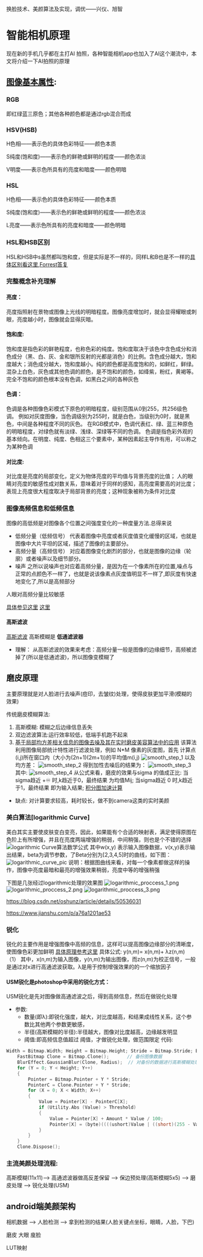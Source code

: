 换脸技术、美颜算法及实现，调优——兴仪、旭智
# 智能相机原理
现在新的手机几乎都在主打AI 拍照，各种智能相机app也加入了AI这个潮流中，本文将介绍一下AI拍照的原理

## [图像基本属性](http://b2museum.cdstm.cn/identification/sztxcl-relative.htm):

### RGB
即红绿蓝三原色；其他各种颜色都是通过rgb混合而成

### HSV(HSB)
H色相——表示色的具体色彩特征——颜色本质

S纯度(饱和度)——表示色的鲜艳或鲜明的程度——颜色浓淡

V明度——表示色所具有的亮度和暗度——颜色明暗

### HSL
H色相——表示色的具体色彩特征——颜色本质

S纯度(饱和度)——表示色的鲜艳或鲜明的程度——颜色浓淡

L亮度——表示色所具有的亮度和暗度——颜色明暗


### HSL和HSB区别
HSL和HSB中s虽然都叫饱和度，但是实际是不一样的，同样L和B也是不一样的[具体区别看这里,Forrest答复](https://www.zhihu.com/question/22077462#Forrest)


### 完整概念补充理解
#### 亮度：
亮度指照射在景物或图像上光线的明暗程度。图像亮度增加时，就会显得耀眼或刺眼，亮度越小时，图像就会显得灰暗。

#### 饱和度:
饱和度是指色彩的鲜艳程度，也称色彩的纯度。饱和度取决于该色中含色成分和消色成分（黑、白、灰、金和银所反射的光都是消色）的比例。含色成分越大，饱和度越大；消色成分越大，饱和度越小。纯的颜色都是高度饱和的，如鲜红，鲜绿。混杂上白色，灰色或其他色调的颜色，是不饱和的颜色，如绛紫，粉红，黄褐等。完全不饱和的颜色根本没有色调，如黑白之间的各种灰色

#### 色调：
色调是各种图像色彩模式下原色的明暗程度，级别范围从0到255，共256级色调。 
例如对灰度图像，当色调级别为255时，就是白色，当级别为0时，就是黑色，中间是各种程度不同的灰色。 
在RGB模式中，色调代表红、绿、蓝三种原色的明暗程度，对绿色就有淡绿、浅绿、深绿等不同的色调。 
色调是指色彩外观的基本倾向。在明度、纯度、色相这三个要素中，某种因素起主导作有用，可以称之为某种色调


#### 对比度:
对比度是亮度的局部变化，定义为物体亮度的平均值与背景亮度的比值； 人的眼睛对亮度的敏感性成对数关系，意味着对于同样的感知，高亮度需要高的对比度； 
表现上亮度很大程度取决于局部背景的亮度；这种现象被称为条件对比度

### 图像高频信息和低频信息
图像的高低频是对图像各个位置之间强度变化的一种度量方法.总得来说

- 低频分量（低频信号）
  代表着图像中亮度或者灰度值变化缓慢的区域，也就是图像中大片平坦的区域，描述了图像的主要部分。
- 高频分量（高频信号）
  对应着图像变化剧烈的部分，也就是图像的边缘（轮廓）或者噪声以及细节部分。 
- 噪声
  之所以说噪声也对应着高频分量，是因为在一个像素所在的位置,噪点与正常的点颜色不一样了，也就是说该像素点灰度值明显不一样了,即灰度有快速地变化了,所以是高频部分

人眼对高频分量比较敏感

[具体参见这里](http://blog.sina.com.cn/s/blog_a98e39a201012hpp.html#cmt_532CFB31-7F000001-7D764EA9-873-8A0)
[这里](http://blog.sina.com.cn/s/blog_8da31aa3010142x8.html)

#### 高斯滤波
[高斯滤波](https://blog.csdn.net/sunmc1204953974/article/details/50634652)
高斯模糊是 **低通滤波器**
- 理解：
  从高斯滤波的效果来考虑：高频分量一般是图像的边缘细节，高频被滤掉了(所以是低通滤波)，所以图像变模糊了

## 磨皮原理
主要原理就是对人脸进行去噪声(痘印，去皱纹)处理，使得皮肤更加平滑(模糊的效果)

传统磨皮模糊算法:
1. 高斯模糊: 模糊之后边缘信息丢失
2. 双边滤波算法:运行效率较低，低端手机跑不起来
3. [基于局部均方差相关信息的图像去噪及其在实时磨皮美容算法中的应用](https://www.cnblogs.com/Imageshop/p/4679065.html)
  该算法利用图像局部统计特性进行滤波处理，例如 N*M 像素的灰度图，首先 计算点(i,j)所在窗口内（大小为(2n+1)(2m+1))的平均值m(i,j)
  ![smooth_step_1](images/smooth_step_1.png)
  以及均方差：
  ![smooth_step_2](images/smooth_step_2.png)
  得到加性去噪后的结果为：
  ![smooth_step_3](images/smooth_step_3.png)
  其中:
  ![smooth_step_4](images/smooth_step_4.png)
  从公式来看，磨皮的效果与sigma 的值成正比:
  当sigma趋近 +♾ 时,k趋近于0，最终结果 为均值Mij;
  当sigma趋近 0 时,k趋近于1，最终结果 即为输入结果;
  [积分图加速计算](https://blog.csdn.net/jaych/article/details/68632671)

* 缺点: 
  对计算要求较高，耗时较长，做不到camera这类的实时美颜

### 美白算法[logarithmic Curve]
美白其实主要使皮肤变白变亮，因此，如果能有个合适的映射表，满足使得原图在色阶上有所增强，并且在亮度两端增强的稍弱，中间稍强，则也是个不错的选择
![logarithmic Curve算法数学公式](images/logarithmic_Curve.png)
其中w(x,y) 表示输入图像数据，v(x,y)表示输出结果，beta为调节参数，了Beta分别为[2,3,4,5]时的曲线，如下图：
![logarithmic_curve_pic](images/logarithmic_curve_pic.png)
说明：根据图曲线来看，对每一个像素都做这样的操作，图像中亮度最暗和最亮的增强效果稍弱，亮度中等的增强稍强

下图是几张经过logarithmic处理的效果图
![logarithmic_proccess_1.png](images/logarithmic_proccess_1.png)
![logarithmic_proccess_2.png](images/logarithmic_proccess_2.png)
![logarithmic_proccess_3.png](images/logarithmic_proccess_3.png)


https://blog.csdn.net/oshunz/article/details/50536031

https://www.jianshu.com/p/a76a1201ae53

### 锐化
锐化的主要作用是增强图像中高频的信息，这样可以提高图像边缘部分的清晰度，使图像色彩更加鲜明
[具体原理参考这里](https://www.cnblogs.com/Imageshop/archive/2013/05/19/3086388.html)
具体公式:
  y(n,m)= x(n,m)+ λz(n,m)    （1）
其中，x(n,m)为输入图像，y(n,m)为输出图像，而z(n,m)为校正信号，一般是通过对x进行高通滤波获取。λ是用于控制增强效果的的一个缩放因子

#### USM锐化是photoshop中采用的锐化方式：
USM锐化是先对图像做高通滤波之后，得到高频信息，然后在做锐化处理
- 参数: 
  - 数量(即λ):即锐化强度，越大，对比度越高，和结果成线性关系，这个参数比其他两个参数更敏感，
  - 半径(高斯模糊的半径):半径越大，图像对比度越高，边缘越发明显
  - 阈值:即高频信息值超过 阈值，才做锐化处理，做范围限定
代码:
```c++
Width = Bitmap.Width; Height = Bitmap.Height; Stride = Bitmap.Stride; BytePerPixel = Bitmap.BitCount / 8;
    FastBitmap Clone = Bitmap.Clone();　　　　// 备份图像数据
    BlurEffect.GaussianBlur(Clone, Radius);  // 对备份的数据进行高斯模糊处理
    for (Y = 0; Y < Height; Y++)
    {
        Pointer = Bitmap.Pointer + Y * Stride;
        PointerC = Clone.Pointer + Y * Stride;
        for (X = 0; X < Width; X++)
        {
            Value = Pointer[X] - PointerC[X];
            if (Utility.Abs (Value) > Threshold)
            {
                Value = Pointer[X] + Amount * Value / 100;
                Pointer[X] = (byte)((((ushort)Value | ((short)(255 - Value) >> 15)) & ~Value >> 15));
            }
        }
    }
    Clone.Dispose();
```



### 主流美颜处理流程:

高斯模糊(11x11)--> 高通滤波器做高反差保留 --> 保边预处理(高斯模糊5x5) --> 磨皮处理  --> 锐化处理(USM)


## android端美颜架构



相机数据 --> 人脸检测 --> 拿到检测的结果(人脸关键点坐标，眼睛，人脸，下巴)

磨皮
大眼
廋脸

LUT映射











